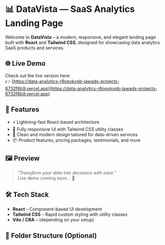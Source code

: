 # 📊 DataVista — SaaS Analytics Landing Page

Welcome to **DataVista** – a modern, responsive, and elegant landing page built with **React** and **Tailwind CSS**, designed for showcasing data analytics SaaS products and services.

## 🌐 Live Demo

Check out the live version here:  
👉 [https://data-analytics-r8opykypb-jawads-projects-6732f8b9.vercel.app](https://data-analytics-r8opykypb-jawads-projects-6732f8b9.vercel.app)


## 🚀 Features

- ⚡ Lightning-fast React-based architecture
- 🎨 Fully responsive UI with Tailwind CSS utility classes
- 🧠 Clean and modern design tailored for data-driven services
- 📦 Product features, pricing packages, testimonials, and more

## 🖼️ Preview

> _"Transform your data into decisions with ease."_  
Live demo coming soon... 🚧

## 🛠️ Tech Stack

- **React** – Component-based UI development
- **Tailwind CSS** – Rapid custom styling with utility classes
- **Vite / CRA** – (depending on your setup)

## 📁 Folder Structure (Optional)

